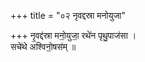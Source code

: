 +++
title = "०२ नृवद्दस्रा मनोयुजा"

+++
नृ॒वद्द॑स्रा मनो॒युजा॒ रथे॑न पृथु॒पाज॑सा ।  
सचे॑थे अश्विनो॒षस॑म् ॥